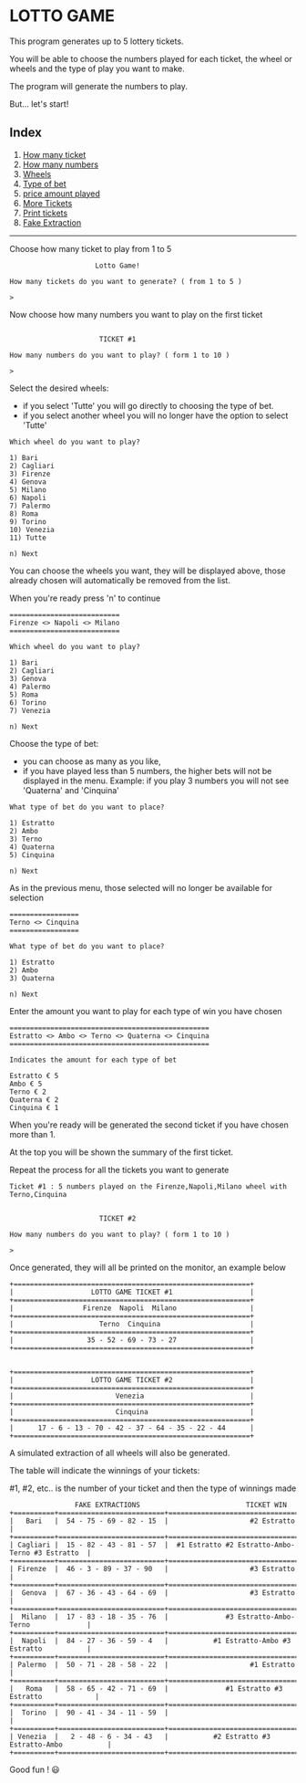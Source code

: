 
# **LOTTO GAME**

This program generates up to 5 lottery tickets.

You will be able to choose the numbers played for each ticket, the wheel or wheels and the type of play you want to make.

The program will generate the numbers to play.

But... let's start!

## Index
1. [How many ticket](#nTicket)
2. [How many numbers](#nNumbers)
3. [Wheels](#wheels)
4. [Type of bet](#type)
5. [price amount played](#prices)
6. [More Tickets](#more)
7. [Print tickets](#print)
8. [Fake Extraction](#fake)
---

Choose how many ticket to play from 1 to 5 <a name="nTicket"></a>

```
                     Lotto Game!

How many tickets do you want to generate? ( from 1 to 5 )

> 
```
Now choose how many numbers you want to play on the first ticket <a name="nNumbers"></a>
```

                      TICKET #1

How many numbers do you want to play? ( form 1 to 10 )

> 
```
Select the desired wheels: <a name="wheels"></a>
* if you select 'Tutte' you will go directly to choosing the type of bet.
* if you select another wheel you will no longer have the option to select 'Tutte'
```
Which wheel do you want to play?

1) Bari
2) Cagliari
3) Firenze
4) Genova
5) Milano
6) Napoli
7) Palermo
8) Roma
9) Torino
10) Venezia
11) Tutte
 
n) Next
```
You can choose the wheels you want, they will be displayed above, those already chosen will automatically be removed from the list.

 When you're ready press 'n' to continue
```
===========================
Firenze <> Napoli <> Milano
===========================

Which wheel do you want to play?

1) Bari
2) Cagliari
3) Genova
4) Palermo
5) Roma
6) Torino
7) Venezia
 
n) Next
```
Choose the type of bet: <a name="type"></a>
* you can choose as many as you like,
* if you have played less than 5 numbers, the higher bets will not be displayed in the menu. Example: if you play 3 numbers you will not see 'Quaterna' and 'Cinquina'


```
What type of bet do you want to place?

1) Estratto
2) Ambo
3) Terno
4) Quaterna
5) Cinquina
 
n) Next
```
As in the previous menu, those selected will no longer be available for selection
```
=================
Terno <> Cinquina
=================

What type of bet do you want to place?

1) Estratto
2) Ambo
3) Quaterna
 
n) Next
```
Enter the amount you want to play for each type of win you have chosen <a name="prices"></a>
```
=================================================
Estratto <> Ambo <> Terno <> Quaterna <> Cinquina
=================================================

Indicates the amount for each type of bet

Estratto € 5
Ambo € 5
Terno € 2
Quaterna € 2
Cinquina € 1
```
When you're ready will be generated the second ticket if you have chosen more than 1. <a name="more"></a>

At the top you will be shown the summary of the first ticket.


Repeat the process for all the tickets you want to generate 
```
Ticket #1 : 5 numbers played on the Firenze,Napoli,Milano wheel with Terno,Cinquina


                      TICKET #2

How many numbers do you want to play? ( form 1 to 10 )

> 
```
Once generated, they will all be printed on the monitor, an example below <a name="print"></a>
```
+==========================================================+
|                   LOTTO GAME TICKET #1                   |
+==========================================================+
|                 Firenze  Napoli  Milano                  |
+==========================================================+
|                     Terno  Cinquina                      |
+==========================================================+
|                  35 - 52 - 69 - 73 - 27                  |
+==========================================================+


+==========================================================+
|                   LOTTO GAME TICKET #2                   |
+==========================================================+
|                         Venezia                          |
+==========================================================+
|                         Cinquina                         |
+==========================================================+
|      17 - 6 - 13 - 70 - 42 - 37 - 64 - 35 - 22 - 44      |
+==========================================================+
```
A simulated extraction of all wheels will also be generated. <a name="fake"></a>

The table will indicate the winnings of your tickets: 

#1, #2, etc.. is the number of your ticket and then the type of winnings made
```
                FAKE EXTRACTIONS                          TICKET WIN                    
+==========+==========================+==================================================+
|   Bari   |  54 - 75 - 69 - 82 - 15  |                    #2 Estratto                   |
+==========+==========================+==================================================+
| Cagliari |  15 - 82 - 43 - 81 - 57  |  #1 Estratto #2 Estratto-Ambo-Terno #3 Estratto  |
+==========+==========================+==================================================+
| Firenze  |  46 - 3 - 89 - 37 - 90   |                    #3 Estratto                   |
+==========+==========================+==================================================+
|  Genova  |  67 - 36 - 43 - 64 - 69  |                    #3 Estratto                   |
+==========+==========================+==================================================+
|  Milano  |  17 - 83 - 18 - 35 - 76  |              #3 Estratto-Ambo-Terno              |
+==========+==========================+==================================================+
|  Napoli  |  84 - 27 - 36 - 59 - 4   |           #1 Estratto-Ambo #3 Estratto           |
+==========+==========================+==================================================+
| Palermo  |  50 - 71 - 28 - 58 - 22  |                    #1 Estratto                   |
+==========+==========================+==================================================+
|   Roma   |  58 - 65 - 42 - 71 - 69  |              #1 Estratto #3 Estratto             |
+==========+==========================+==================================================+
|  Torino  |  90 - 41 - 34 - 11 - 59  |                                                  |
+==========+==========================+==================================================+
| Venezia  |   2 - 48 - 6 - 34 - 43   |           #2 Estratto #3 Estratto-Ambo           |
+==========+==========================+==================================================+
```
Good fun ! 😃